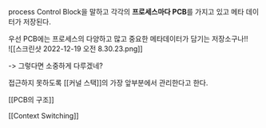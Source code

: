 ---
---

process Control Block을 말하고 
각각의 **프로세스마다 PCB**를 가지고 있고 메타 데이터가 저장된다. 

우선 PCB에는 프로세스의 다양하고 많고 중요한 메타데이터가 담기는 저장소구나!!  
![[스크린샷 2022-12-19 오전 8.30.23.png]]

	
-> 그렇다면 소중하게 다루겠네? 

접근하지 못하도록 [[커널 스택]]의 가장 앞부분에서 관리한다고 한다. 

[[PCB의 구조]]


[[Context Switching]]



